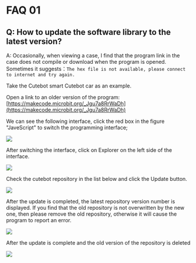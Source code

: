 ﻿# FAQ 01
## Q: How to update the software library to the latest version?
A: Occasionally, when viewing a case, I find that the program link in the case does not compile or download when the program is opened.
Sometimes it suggests：`The hex file is not available, please connect to internet and try again.`

Take the Cutebot smart Cutebot car as an example.

Open a link to an older version of the program: [https://makecode.microbit.org/_Jgu7a8RrWaDh](https://makecode.microbit.org/_Jgu7a8RrWaDh)

We can see the following interface, click the red box in the figure "JaveScript" to switch the programming interface;

![](https://wiki-media-ef.oss-cn-hongkong.aliyuncs.com//images/FAQ-microbit-01-01.png)

After switching the interface, click on Explorer on the left side of the interface.

![](https://wiki-media-ef.oss-cn-hongkong.aliyuncs.com//images/FAQ-microbit-01-02.png)

Check the cutebot repository in the list below and click the Update button.

![](https://wiki-media-ef.oss-cn-hongkong.aliyuncs.com//images/FAQ-microbit-01-03.png)

After the update is completed, the latest repository version number is displayed. If you find that the old repository is not overwritten by the new one, then please remove the old repository, otherwise it will cause the program to report an error.

![](https://wiki-media-ef.oss-cn-hongkong.aliyuncs.com//images/FAQ-microbit-01-04.png)

After the update is complete and the old version of the repository is deleted

![](https://wiki-media-ef.oss-cn-hongkong.aliyuncs.com//images/FAQ-microbit-01-05.png)


